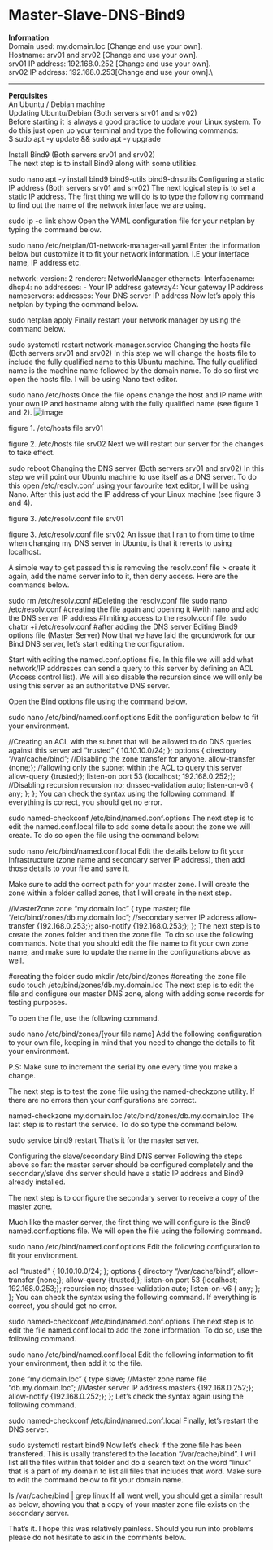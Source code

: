 # Master-Slave-DNS-Bind9

**Information**\
Domain used: my.domain.loc [Change and use your own].\
Hostname: srv01 and srv02 [Change and use your own].\
srv01 IP address: 192.168.0.252 [Change and use your own].\
srv02 IP address: 192.168.0.253[Change and use your own].\
****************************
**Perquisites**\
An Ubuntu / Debian machine\
Updating Ubuntu/Debian (Both servers srv01 and srv02)\
Before starting it is always a good practice to update your Linux system. To do this just open up your terminal and type the following commands:\
$ sudo apt -y update && sudo apt -y upgrade

Install Bind9 (Both servers srv01 and srv02)\
The next step is to install Bind9 along with some utilities.



sudo nano apt -y install bind9 bind9-utils bind9-dnsutils
Configuring a static IP address (Both servers srv01 and srv02)
The next logical step is to set a static IP address. The first thing we will do is to type the following command to find out the name of the network interface we are using.

sudo ip -c link show
Open the YAML configuration file for your netplan by typing the command below.

sudo nano /etc/netplan/01-network-manager-all.yaml
Enter the information below but customize it to fit your network information. I.E your interface name, IP address etc.

network:
  version: 2
  renderer: NetworkManager
  ethernets:
    Interfacename:
      dhcp4: no
      addresses:
        - Your IP address
      gateway4: Your gateway IP address
      nameservers:
          addresses: Your DNS server IP address
Now let’s apply this netplan by typing the command below.

sudo netplan apply
Finally restart your network manager by using the command below.

sudo systemctl restart network-manager.service
Changing the hosts file (Both servers srv01 and srv02)
In this step we will change the hosts file to include the fully qualified name to this Ubuntu machine. The fully qualified name is the machine name followed by the domain name. To do so first we open the hosts file. I will be using Nano text editor.

sudo nano /etc/hosts
Once the file opens change the host and IP name with your own IP and hostname along with the fully qualified name (see figure 1 and 2).
![image](https://github.com/mrkhorasani/Master-Slave-DNS-Bind9/assets/51242725/935ae2d2-a630-4907-b2ea-e868f7c9b2d8)


figure 1. /etc/hosts file srv01

figure 2. /etc/hosts file srv02
Next we will restart our server for the changes to take effect.

sudo reboot
Changing the DNS server (Both servers srv01 and srv02)
In this step we will point our Ubuntu machine to use itself as a DNS server. To do this open /etc/resolv.conf using your favourite text editor, I will be using Nano. After this just add the IP address of your Linux machine (see figure 3 and 4).


figure 3. /etc/resolv.conf file srv01

figure 3. /etc/resolv.conf file srv02
An issue that I ran to from time to time when changing my DNS server in Ubuntu, is that it reverts to using localhost.

A simple way to get passed this is removing the resolv.conf file > create it again, add the name server info to it, then deny access. Here are the commands below.

sudo rm /etc/resolv.conf #Deleting the resolv.conf file
sudo nano /etc/resolv.conf #creating the file again and opening it #with nano and add the DNS server IP address
#limiting access to the resolv.conf file.
sudo chattr +i /etc/resolv.conf #after adding the DNS server 
Editing Bind9 options file (Master Server)
Now that we have laid the groundwork for our Bind DNS server, let’s start editing the configuration.

Start with editing the named.conf.options file. In this file we will add what network/IP addresses can send a query to this server by defining an ACL (Access control list). We will also disable the recursion since we will only be using this server as an authoritative DNS server.

Open the Bind options file using the command below.

sudo nano /etc/bind/named.conf.options
Edit the configuration below to fit your environment.

//Creating an ACL with the subnet that will be allowed to do DNS queries against this server
acl “trusted” {
 10.10.10.0/24;
};
options {
 directory “/var/cache/bind”;
//Disabling the zone transfer for anyone. 
 allow-transfer {none;};
//allowing only the subnet within the ACL to query this server 
 allow-query {trusted;};
 listen-on port 53 {localhost; 192.168.0.252;};
//Disabling recursion
 recursion no;
 dnssec-validation auto;
 listen-on-v6 { any; };
};
You can check the syntax using the following command. If everything is correct, you should get no error.

sudo named-checkconf /etc/bind/named.conf.options
The next step is to edit the named.conf.local file to add some details about the zone we will create. To do so open the file using the command below:

sudo nano /etc/bind/named.conf.local
Edit the details below to fit your infrastructure (zone name and secondary server IP address), then add those details to your file and save it.

Make sure to add the correct path for your master zone. I will create the zone within a folder called zones, that I will create in the next step.

//MasterZone 
zone “my.domain.loc” {
 type master;
 file “/etc/bind/zones/db.my.domain.loc”;
//secondary server IP address
 allow-transfer {192.168.0.253;};
 also-notify {192.168.0.253;};
};
The next step is to create the zones folder and then the zone file. To do so use the following commands. Note that you should edit the file name to fit your own zone name, and make sure to update the name in the configurations above as well.

#creating the folder
sudo mkdir /etc/bind/zones
#creating the zone file
sudo touch /etc/bind/zones/db.my.domain.loc
The next step is to edit the file and configure our master DNS zone, along with adding some records for testing purposes.

To open the file, use the following command.

sudo nano /etc/bind/zones/[your file name]
Add the following configuration to your own file, keeping in mind that you need to change the details to fit your environment.

P.S: Make sure to increment the serial by one every time you make a change.


The next step is to test the zone file using the named-checkzone utility. If there are no errors then your configurations are correct.

named-checkzone my.domain.loc /etc/bind/zones/db.my.domain.loc
The last step is to restart the service. To do so type the command below.

sudo service bind9 restart
That’s it for the master server.

Configuring the slave/secondary Bind DNS server
Following the steps above so far: the master server should be configured completely and the secondary/slave dns server should have a static IP address and Bind9 already installed.

The next step is to configure the secondary server to receive a copy of the master zone.

Much like the master server, the first thing we will configure is the Bind9 named.conf.options file. We will open the file using the following command.

sudo nano /etc/bind/named.conf.options
Edit the following configuration to fit your environment.

acl “trusted” {
 10.10.10.0/24;
};
options {
 directory “/var/cache/bind”;
 allow-transfer {none;};
 allow-query {trusted;};
 listen-on port 53 {localhost; 192.168.0.253;};
 recursion no;
 dnssec-validation auto;
 listen-on-v6 { any; };
};
You can check the syntax using the following command. If everything is correct, you should get no error.

sudo named-checkconf /etc/bind/named.conf.options
The next step is to edit the file named.conf.local to add the zone information. To do so, use the following command.

sudo nano /etc/bind/named.conf.local
Edit the following information to fit your environment, then add it to the file.

zone “my.domain.loc” {
 type slave;
 //Master zone name
 file “db.my.domain.loc”;
 //Master server IP address
 masters {192.168.0.252;};
 allow-notify {192.168.0.252;};
};
Let’s check the syntax again using the following command.

sudo named-checkconf /etc/bind/named.conf.local
Finally, let’s restart the DNS server.

sudo systemctl restart bind9
Now let’s check if the zone file has been transfered. This is usally transfered to the location “/var/cache/bind”. I will list all the files within that folder and do a search text on the word “linux” that is a part of my domain to list all files that includes that word. Make sure to edit the command below to fit your domain name.

ls /var/cache/bind | grep linux
If all went well, you should get a similar result as below, showing you that a copy of your master zone file exists on the secondary server.


That’s it. I hope this was relatively painless. Should you run into problems please do not hesitate to ask in the comments below.
